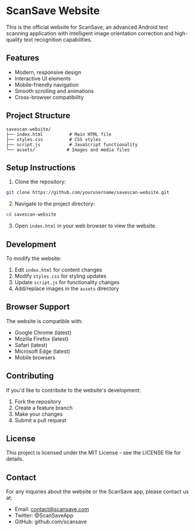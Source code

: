 # ScanSave Website

This is the official website for ScanSave, an advanced Android text scanning application with intelligent image orientation correction and high-quality text recognition capabilities.

## Features

- Modern, responsive design
- Interactive UI elements
- Mobile-friendly navigation
- Smooth scrolling and animations
- Cross-browser compatibility

## Project Structure

```
savescan-website/
├── index.html          # Main HTML file
├── styles.css          # CSS styles
├── script.js           # JavaScript functionality
└── assets/            # Images and media files
```

## Setup Instructions

1. Clone the repository:
```bash
git clone https://github.com/yourusername/savescan-website.git
```

2. Navigate to the project directory:
```bash
cd savescan-website
```

3. Open `index.html` in your web browser to view the website.

## Development

To modify the website:

1. Edit `index.html` for content changes
2. Modify `styles.css` for styling updates
3. Update `script.js` for functionality changes
4. Add/replace images in the `assets` directory

## Browser Support

The website is compatible with:
- Google Chrome (latest)
- Mozilla Firefox (latest)
- Safari (latest)
- Microsoft Edge (latest)
- Mobile browsers

## Contributing

If you'd like to contribute to the website's development:

1. Fork the repository
2. Create a feature branch
3. Make your changes
4. Submit a pull request

## License

This project is licensed under the MIT License - see the LICENSE file for details.

## Contact

For any inquiries about the website or the ScanSave app, please contact us at:
- Email: contact@scansave.com
- Twitter: @ScanSaveApp
- GitHub: github.com/scansave 